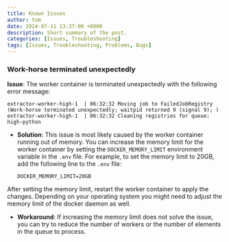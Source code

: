 ```yaml
---
title: Known Issues
author: tom
date: 2024-07-11 13:37:00 +0800
description: Short summary of the post.
categories: [Issues, Troubleshooting]
tags: [Issues, Troubleshooting, Problems, Bugs]
---
```


### Work-horse terminated unexpectedly
**Issue**: The worker container is terminated unexpectedly with the following error message:
```
extractor-worker-high-1  | 06:32:32 Moving job to FailedJobRegistry (Work-horse terminated unexpectedly; waitpid returned 9 (signal 9); )
extractor-worker-high-1  | 06:32:32 Cleaning registries for queue: high-python
```
- **Solution**: This issue is most likely caused by the worker container running out of memory. 
You can increase the memory limit for the worker container by setting the `DOCKER_MEMORY_LIMIT` environment variable in 
the `.env` file. For example, to set the memory limit to 20GB, add the following line to the `.env` file:
  ```
  DOCKER_MEMORY_LIMIT=20GB
  ```
After setting the memory limit, restart the worker container to apply the changes. Depending on your operating system
you might need to adjust the memory limit of the docker daemon as well.

- **Workaround**: If increasing the memory limit does not solve the issue, you can try to reduce the number of workers
or the number of elements in the queue to process.